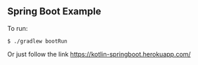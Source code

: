 ## Spring Boot Example

To run:

```
$ ./gradlew bootRun
```

Or just follow the link https://kotlin-springboot.herokuapp.com/